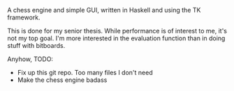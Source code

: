 A chess engine and simple GUI, written in Haskell and using the TK 
framework.

This is done for my senior thesis. While performance is of interest to 
me, it's not my top goal. I'm more interested in the evaluation function 
than in doing stuff with bitboards.

Anyhow, TODO:
- Fix up this git repo. Too many files I don't need
- Make the chess engine badass
